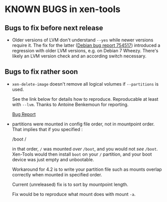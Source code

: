 KNOWN BUGS in xen-tools
=======================

Bugs to fix before next release
-------------------------------

* Older versions of LVM don't understand `--yes` while newer versions
  require it. The fix for the latter
  ([Debian bug report 754517](https://bugs.debian.org/754517))
  introduced a regression with older LVM versions, e.g. on Debian 7
  Wheezy. There's likely an LVM version check and an according switch
  necessary.

Bugs to fix rather soon
-----------------------

* `xen-delete-image` doesn't remove all logical volumes if `--partitions` is used.

   See the link below for details how to reproduce. Reproducable at
   least with `--lvm`. Thanks to Antoine Benkemoun for reporting.

   [Bug Report](http://xen-tools.org/pipermail/xen-tools-discuss/2010-May/000757.html)

* partitions were mounted in config file order, not in mountpoint order.
  That implies that if you specified :

    /boot
    /

  in that order, `/` was mounted _over_ `/boot`, and you would not
  _see_ `/boot`.  Xen-Tools would then install `boot` on your `/`
  partition, and your boot device was just empty and unbootable.

  Workaround for 4.2 is to write your partition file such as mounts overlap
  correctly when mounted in specified order.

  Current (unreleased) fix is to sort by mountpoint length.

  Fix would be to reproduce what mount does with mount `-a`.
